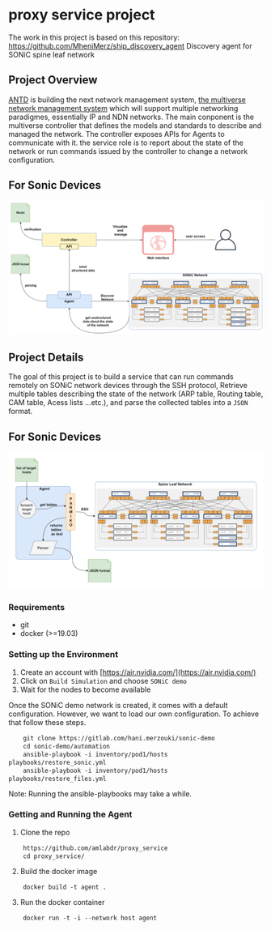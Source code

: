 # proxy service project
The work in this project is based on this repository:
https://github.com/MheniMerz/ship_discovery_agent
Discovery agent  for SONiC spine leaf network

## Project Overview
[ANTD](https://www.nist.gov/itl/antd) is building the next network management system, [the multiverse network management system](https://github.com/multiverse-nms) which will support multiple networking paradigmes, essentially IP and NDN networks.
The main conponent is the multiverse controller that defines the models and standards to describe and managed the network. The controller exposes APIs for Agents to communicate with it.
the service role is to report about the state of the network or run commands issued by the controller to change a network configuration.

## For Sonic Devices
![full_project_overview](docs/full_project_overview.png)

## Project Details
The goal of this project is to build a service that can run commands remotely on SONiC network devices through the SSH protocol, Retrieve multiple tables describing the state of the network (ARP table, Routing table, CAM table, Acess lists ...etc.), and parse the collected tables into a `JSON` format.

## For Sonic Devices

![overview_diagram](docs/overview.png)

### Requirements

* git
* docker (>=19.03)

### Setting up the Environment

1. Create an account with [https://air.nvidia.com/](https://air.nvidia.com/)
2. Click on `Build Simulation` and choose `SONiC demo`
3. Wait for the nodes to become available

Once the SONiC demo network is created, it comes with a default configuration.
However, we want to load our own configuration. To achieve that follow these steps.

```
	git clone https://gitlab.com/hani.merzouki/sonic-demo
	cd sonic-demo/automation
	ansible-playbook -i inventory/pod1/hosts playbooks/restore_sonic.yml
	ansible-playbook -i inventory/pod1/hosts playbooks/restore_files.yml
```
Note: Running the ansible-playbooks may take a while.

### Getting and Running the Agent

1. Clone the repo
```
	https://github.com/amlabdr/proxy_service
	cd proxy_service/
```
2. Build the docker image
```
	docker build -t agent .
```
3. Run the docker container
```
	docker run -t -i --network host agent
```

